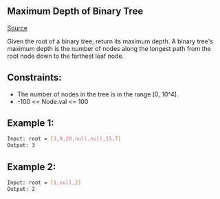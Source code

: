 ## Maximum Depth of Binary Tree
[Source](https://leetcode.com/problems/remove-duplicates-from-sorted-list/)

Given the root of a binary tree, return its maximum depth.
A binary tree's maximum depth is the number of nodes along the longest path from the root node down to the farthest leaf node.

## Constraints:

 - The number of nodes in the tree is in the range [0, 10^4].
 - -100 <= Node.val <= 100

## Example 1:
```sh
Input: root = [3,9,20,null,null,15,7]
Output: 3
```

## Example 2:
```sh
Input: root = [1,null,2]
Output: 2
```